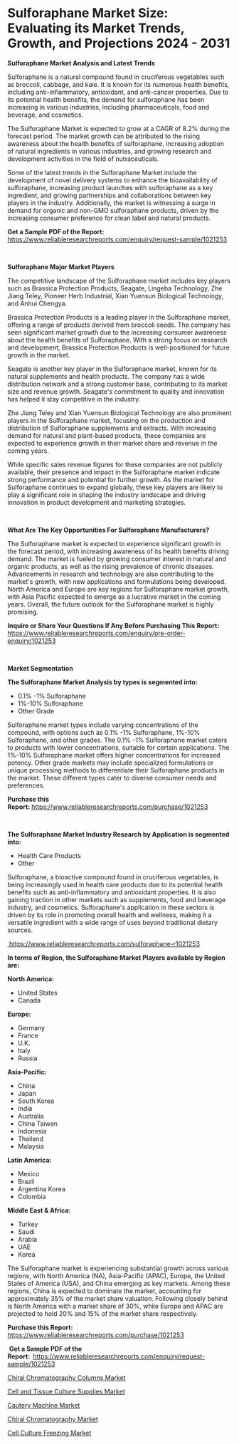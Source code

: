 <p><h1>Sulforaphane Market Size: Evaluating its Market Trends, Growth, and Projections 2024 - 2031</h1></p><p><strong>Sulforaphane Market Analysis and Latest Trends</strong></p>
<p><p>Sulforaphane is a natural compound found in cruciferous vegetables such as broccoli, cabbage, and kale. It is known for its numerous health benefits, including anti-inflammatory, antioxidant, and anti-cancer properties. Due to its potential health benefits, the demand for sulforaphane has been increasing in various industries, including pharmaceuticals, food and beverage, and cosmetics.</p><p>The Sulforaphane Market is expected to grow at a CAGR of 8.2% during the forecast period. The market growth can be attributed to the rising awareness about the health benefits of sulforaphane, increasing adoption of natural ingredients in various industries, and growing research and development activities in the field of nutraceuticals.</p><p>Some of the latest trends in the Sulforaphane Market include the development of novel delivery systems to enhance the bioavailability of sulforaphane, increasing product launches with sulforaphane as a key ingredient, and growing partnerships and collaborations between key players in the industry. Additionally, the market is witnessing a surge in demand for organic and non-GMO sulforaphane products, driven by the increasing consumer preference for clean label and natural products.</p></p>
<p><strong>Get a Sample PDF of the Report:&nbsp;</strong> <a href="https://www.reliableresearchreports.com/enquiry/request-sample/1021253">https://www.reliableresearchreports.com/enquiry/request-sample/1021253</a></p>
<p>&nbsp;</p>
<p><strong>Sulforaphane Major Market Players</strong></p>
<p><p>The competitive landscape of the Sulforaphane market includes key players such as Brassica Protection Products, Seagate, Lingeba Technology, Zhe Jiang Teley, Pioneer Herb Industrial, Xian Yuensun Biological Technology, and Anhui Chengya. </p><p>Brassica Protection Products is a leading player in the Sulforaphane market, offering a range of products derived from broccoli seeds. The company has seen significant market growth due to the increasing consumer awareness about the health benefits of Sulforaphane. With a strong focus on research and development, Brassica Protection Products is well-positioned for future growth in the market.</p><p>Seagate is another key player in the Sulforaphane market, known for its natural supplements and health products. The company has a wide distribution network and a strong customer base, contributing to its market size and revenue growth. Seagate's commitment to quality and innovation has helped it stay competitive in the industry.</p><p>Zhe Jiang Teley and Xian Yuensun Biological Technology are also prominent players in the Sulforaphane market, focusing on the production and distribution of Sulforaphane supplements and extracts. With increasing demand for natural and plant-based products, these companies are expected to experience growth in their market share and revenue in the coming years.</p><p>While specific sales revenue figures for these companies are not publicly available, their presence and impact in the Sulforaphane market indicate strong performance and potential for further growth. As the market for Sulforaphane continues to expand globally, these key players are likely to play a significant role in shaping the industry landscape and driving innovation in product development and marketing strategies.</p></p>
<p>&nbsp;</p>
<p><strong>What Are The Key Opportunities For Sulforaphane Manufacturers?</strong></p>
<p><p>The Sulforaphane market is expected to experience significant growth in the forecast period, with increasing awareness of its health benefits driving demand. The market is fueled by growing consumer interest in natural and organic products, as well as the rising prevalence of chronic diseases. Advancements in research and technology are also contributing to the market's growth, with new applications and formulations being developed. North America and Europe are key regions for Sulforaphane market growth, with Asia Pacific expected to emerge as a lucrative market in the coming years. Overall, the future outlook for the Sulforaphane market is highly promising.</p></p>
<p><strong>Inquire or Share Your Questions If Any Before Purchasing This Report:</strong> <a href="https://www.reliableresearchreports.com/enquiry/pre-order-enquiry/1021253">https://www.reliableresearchreports.com/enquiry/pre-order-enquiry/1021253</a></p>
<p>&nbsp;</p>
<p><strong>Market Segmentation</strong></p>
<p><strong>The Sulforaphane Market Analysis by types is segmented into:</strong></p>
<p><ul><li>0.1% -1% Sulforaphane</li><li>1%-10% Sulforaphane</li><li>Other Grade</li></ul></p>
<p><p>Sulforaphane market types include varying concentrations of the compound, with options such as 0.1% -1% Sulforaphane, 1%-10% Sulforaphane, and other grades. The 0.1% -1% Sulforaphane market caters to products with lower concentrations, suitable for certain applications. The 1%-10% Sulforaphane market offers higher concentrations for increased potency. Other grade markets may include specialized formulations or unique processing methods to differentiate their Sulforaphane products in the market. These different types cater to diverse consumer needs and preferences.</p></p>
<p><strong>Purchase this Report:&nbsp;</strong><a href="https://www.reliableresearchreports.com/purchase/1021253">https://www.reliableresearchreports.com/purchase/1021253</a></p>
<p>&nbsp;</p>
<p><strong>The Sulforaphane Market Industry Research by Application is segmented into:</strong></p>
<p><ul><li>Health Care Products</li><li>Other</li></ul></p>
<p><p>Sulforaphane, a bioactive compound found in cruciferous vegetables, is being increasingly used in health care products due to its potential health benefits such as anti-inflammatory and antioxidant properties. It is also gaining traction in other markets such as supplements, food and beverage industry, and cosmetics. Sulforaphane's application in these sectors is driven by its role in promoting overall health and wellness, making it a versatile ingredient with a wide range of uses beyond traditional dietary sources.</p></p>
<p><a href="https://www.reliableresearchreports.com/sulforaphane-r1021253">&nbsp;https://www.reliableresearchreports.com/sulforaphane-r1021253</a></p>
<p><strong>In terms of Region, the Sulforaphane Market Players available by Region are:</strong></p>
<p>
    <p> <strong> North America: </strong>
        <ul>
            <li>United States</li>
            <li>Canada</li>
        </ul>
        </p> 
    <p> <strong> Europe: </strong>
        <ul>
            <li>Germany</li>
            <li>France</li>
            <li>U.K.</li>
            <li>Italy</li>
            <li>Russia</li>
        </ul>
        </p> 
    <p> <strong> Asia-Pacific: </strong>
        <ul>
            <li>China</li>
            <li>Japan</li>
            <li>South Korea</li>
            <li>India</li>
            <li>Australia</li>
            <li>China Taiwan</li>
            <li>Indonesia</li>
            <li>Thailand</li>
            <li>Malaysia</li>
        </ul>
        </p> 
    <p> <strong> Latin America: </strong>
        <ul>
            <li>Mexico</li>
            <li>Brazil</li>
            <li>Argentina Korea</li>
            <li>Colombia</li>
        </ul>
        </p> 
    <p> <strong> Middle East & Africa: </strong>
        <ul>
            <li>Turkey</li>
            <li>Saudi</li>
            <li>Arabia</li>
            <li>UAE</li>
            <li>Korea</li>
        </ul>
    </p>
    </p>
<p><p>The Sulforaphane market is experiencing substantial growth across various regions, with North America (NA), Asia-Pacific (APAC), Europe, the United States of America (USA), and China emerging as key markets. Among these regions, China is expected to dominate the market, accounting for approximately 35% of the market share valuation. Following closely behind is North America with a market share of 30%, while Europe and APAC are projected to hold 20% and 15% of the market share respectively.</p></p>
<p><strong>Purchase this Report: </strong><a href="https://www.reliableresearchreports.com/purchase/1021253">https://www.reliableresearchreports.com/purchase/1021253</a></p>
<p>&nbsp;<strong>Get a Sample PDF of the Report:&nbsp;&nbsp;</strong><a href="https://www.reliableresearchreports.com/enquiry/request-sample/1021253">https://www.reliableresearchreports.com/enquiry/request-sample/1021253</a></p>
<p><strong></strong></p>
<p><p><a href="https://github.com/pizolina/Market-Research-Report-List-5/blob/main/chiral-chromatography-columns-market.md">Chiral Chromatography Columns Market</a></p><p><a href="https://github.com/markmellon1/Market-Research-Report-List-1/blob/main/cell-and-tissue-culture-supplies-market.md">Cell and Tissue Culture Supplies Market</a></p><p><a href="https://github.com/Raeloodard576457/Market-Research-Report-List-1/blob/main/cautery-machine-market.md">Cautery Machine Market</a></p><p><a href="https://github.com/qqkvdkuc33/Market-Research-Report-List-1/blob/main/chiral-chromatography-market.md">Chiral Chromatography Market</a></p><p><a href="https://github.com/eugeneKim6262/Market-Research-Report-List-1/blob/main/cell-culture-freezing-market.md">Cell Culture Freezing Market</a></p></p>